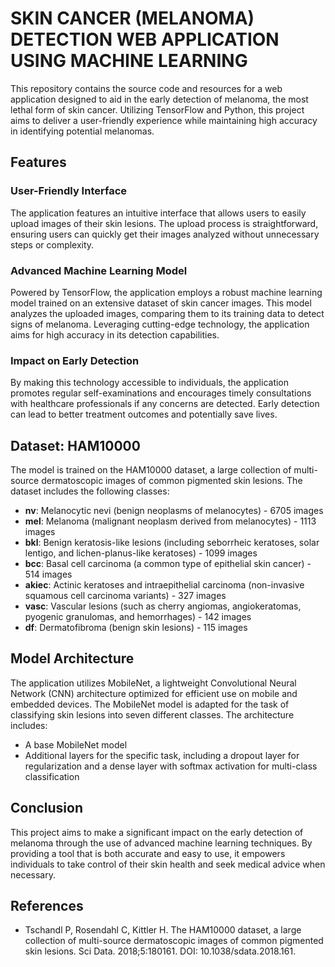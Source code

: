 # SKIN CANCER (MELANOMA) DETECTION WEB APPLICATION USING MACHINE LEARNING

This repository contains the source code and resources for a web application designed to aid in the early detection of melanoma, the most lethal form of skin cancer. Utilizing TensorFlow and Python, this project aims to deliver a user-friendly experience while maintaining high accuracy in identifying potential melanomas.

## Features

### User-Friendly Interface
The application features an intuitive interface that allows users to easily upload images of their skin lesions. The upload process is straightforward, ensuring users can quickly get their images analyzed without unnecessary steps or complexity.

### Advanced Machine Learning Model
Powered by TensorFlow, the application employs a robust machine learning model trained on an extensive dataset of skin cancer images. This model analyzes the uploaded images, comparing them to its training data to detect signs of melanoma. Leveraging cutting-edge technology, the application aims for high accuracy in its detection capabilities.

### Impact on Early Detection
By making this technology accessible to individuals, the application promotes regular self-examinations and encourages timely consultations with healthcare professionals if any concerns are detected. Early detection can lead to better treatment outcomes and potentially save lives.

## Dataset: HAM10000

The model is trained on the HAM10000 dataset, a large collection of multi-source dermatoscopic images of common pigmented skin lesions. The dataset includes the following classes:

- **nv**: Melanocytic nevi (benign neoplasms of melanocytes) - 6705 images
- **mel**: Melanoma (malignant neoplasm derived from melanocytes) - 1113 images
- **bkl**: Benign keratosis-like lesions (including seborrheic keratoses, solar lentigo, and lichen-planus-like keratoses) - 1099 images
- **bcc**: Basal cell carcinoma (a common type of epithelial skin cancer) - 514 images
- **akiec**: Actinic keratoses and intraepithelial carcinoma (non-invasive squamous cell carcinoma variants) - 327 images
- **vasc**: Vascular lesions (such as cherry angiomas, angiokeratomas, pyogenic granulomas, and hemorrhages) - 142 images
- **df**: Dermatofibroma (benign skin lesions) - 115 images

## Model Architecture

The application utilizes MobileNet, a lightweight Convolutional Neural Network (CNN) architecture optimized for efficient use on mobile and embedded devices. The MobileNet model is adapted for the task of classifying skin lesions into seven different classes. The architecture includes:
- A base MobileNet model
- Additional layers for the specific task, including a dropout layer for regularization and a dense layer with softmax activation for multi-class classification



## Conclusion

This project aims to make a significant impact on the early detection of melanoma through the use of advanced machine learning techniques. By providing a tool that is both accurate and easy to use, it empowers individuals to take control of their skin health and seek medical advice when necessary.

## References

- Tschandl P, Rosendahl C, Kittler H. The HAM10000 dataset, a large collection of multi-source dermatoscopic images of common pigmented skin lesions. Sci Data. 2018;5:180161. DOI: 10.1038/sdata.2018.161.
